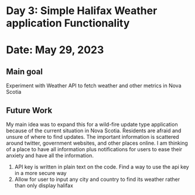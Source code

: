 # Day 3: Simple Halifax Weather application Functionality

# Date: May 29, 2023

## Main goal 
Experiment with Weather API to fetch weather and other metrics in Nova Scotia

## Future Work
My main idea was to expand this for a wild-fire update type application because of the current situation in Nova Scotia. Residents are afraid and unsure of where to find updates. The important information is scattered around twitter, government websites, and other places online. I am thinking of a place to have all information plus notifications for users to ease their anxiety and have all the information.

1. API key is written in plain text on the code. Find a way to use the api key in a more secure way
2. Allow for user to input any city and country to find its weather rather than only display halifax 